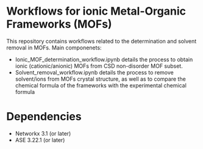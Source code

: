 # Workflows for ionic Metal-Organic Frameworks (MOFs)

This repository contains workflows related to the determination and solvent removal in MOFs. Main componenets:
- Ionic_MOF_determination_workflow.ipynb details the process to obtain ionic (cationic/anionic) MOFs from CSD non-disorder MOF subset.
- Solvent_removal_workflow.ipynb details the process to remove solvent/ions from MOFs crystal structure, as well as to compare the chemical formula of the frameworks with the experimental chemical formula

# Dependencies
- Networkx 3.1 (or later)
- ASE 3.22.1 (or later)

